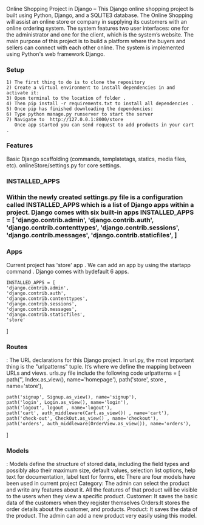 
Online Shopping Project in Django – This Django online shopping project Is built using Python, Django, and a SQLITE3 database. 
The Online Shopping will assist an online store or company in supplying its customers with an online ordering system. 
The system features two user interfaces: one for the administrator and one for the client, which is the system’s website.
The main purpose of this project is to build a platform where the buyers and sellers can connect with each other online.
The system is implemented using Python's web framework Django.



<h3>Setup</h3>
    
    1) The first thing to do is to clone the repository
    2) Create a virtual environment to install dependencies in and activate it:
    3) Open terminal to the location of folder .
    4) Then pip install -r requirements.txt to install all dependencies .
    5) Once pip has finished downloading the dependencies:
    6) Type python manage.py runserver to start the server 
    7) Navigate to  http://127.0.0.1:8000/store
       Once app started you can send request to add products in your cart .


<h3>Features</h3>
    Basic Django scaffolding (commands, templatetags, statics, media files, etc).
    onlineStore/settings.py for core settings.

<h3>INSTALLED_APPS<h3>
    Within the newly created settings.py file is a configuration called INSTALLED_APPS which is a list of Django apps within a project. 
    Django comes with six built-in apps
    INSTALLED_APPS = [
    'django.contrib.admin',
    'django.contrib.auth',
    'django.contrib.contenttypes',
    'django.contrib.sessions',
    'django.contrib.messages',
    'django.contrib.staticfiles',
]

<h3>Apps</h3>  
    Current project has 'store' app . We can add an app by using the startapp command . Django comes with bydefault 6 apps. 

    INSTALLED_APPS = [
    'django.contrib.admin',
    'django.contrib.auth',
    'django.contrib.contenttypes',
    'django.contrib.sessions',
    'django.contrib.messages',
    'django.contrib.staticfiles',
    'store'
]


<h3>Routes</h3>: The URL declarations for this Django project. In url.py, the most important thing is the "urlpatterns" tuple. It’s where we define the mapping between URLs and views. 
    urls.py file include the following code
    urlpatterns = [
    path('', Index.as_view(), name='homepage'),
    path('store', store , name='store'),

    path('signup', Signup.as_view(), name='signup'),
    path('login', Login.as_view(), name='login'),
    path('logout', logout , name='logout'),
    path('cart', auth_middleware(Cart.as_view()) , name='cart'),
    path('check-out', CheckOut.as_view() , name='checkout'),
    path('orders', auth_middleware(OrderView.as_view()), name='orders'),

]


<h3>Models</h3>: Models define the structure of stored data, including the field types and possibly also their maximum size, default values, selection list options, help text for documentation, label text for forms, etc
    There are four models have been used in current project
    Category: The admin can select the product and write any features about it. All the features of that product will be visible to the users when they view a specific product.
	Customer: It saves the basic data of the customers when they register themselves
	Orders:It stores the order details about the customer, and products.
	Product: It saves the data of the product. The admin can add a new product very easily using this model.
